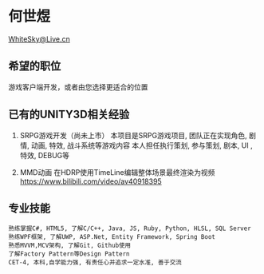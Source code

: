 # 何世煜
WhiteSky@Live.cn

## 希望的职位
游戏客户端开发，或者由您选择更适合的位置

## 已有的UNITY3D相关经验
1. SRPG游戏开发（尚未上市）
	本项目是SRPG游戏项目, 团队正在实现角色, 剧情, 动画, 特效, 战斗系统等游戏内容
	本人担任执行策划, 参与策划, 剧本, UI , 特效, DEBUG等

2. MMD动画
	在HDRP使用TimeLine编辑整体场景最终渲染为视频
	https://www.bilibili.com/video/av40918395
## 专业技能
	熟练掌握C#, HTML5, 了解C/C++, Java, JS, Ruby, Python, HLSL, SQL Server
    熟练WPF框架, 了解UWP, ASP.Net, Entity Framework, Spring Boot
	熟悉MVVM,MCV架构, 了解Git, Github使用
	了解Factory Pattern等Design Pattern
	CET-4, 本科,自学能力强, 有责任心并追求一定水准, 善于交流
